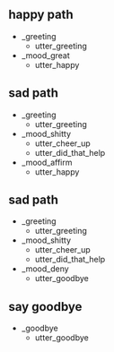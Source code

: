 ## happy path               <!-- name of the story - just for debugging -->
* _greeting                 
  - utter_greeting
* _mood_great               <!-- user utterance, in format _intent[entities] -->
  - utter_happy

## sad path                 <!-- this is already the start of the next story -->
* _greeting
  - utter_greeting          <!-- action of the bot to execute -->
* _mood_shitty
  - utter_cheer_up
  - utter_did_that_help
* _mood_affirm
  - utter_happy

## sad path
* _greeting
  - utter_greeting
* _mood_shitty
  - utter_cheer_up
  - utter_did_that_help
* _mood_deny
  - utter_goodbye

## say goodbye
* _goodbye
  - utter_goodbye
